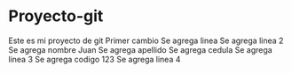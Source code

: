# Proyecto-git
Este es mi proyecto de git
Primer cambio
Se agrega linea
Se agrega linea 2
Se agrega nombre Juan
Se agrega apellido 
Se agrega cedula
Se agrega linea 3
Se agrega codigo 123
Se agrega linea 4